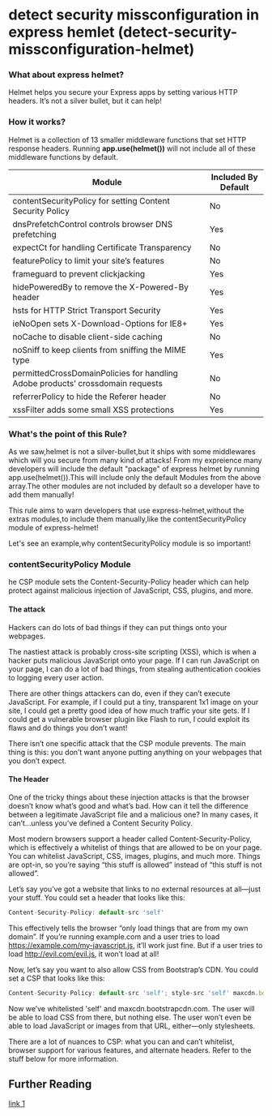 # detect security missconfiguration in express hemlet (detect-security-missconfiguration-helmet)
### What about express helmet?
Helmet helps you secure your Express apps by setting various HTTP headers. It’s not a silver bullet, but it can help!

### How it works?
Helmet is a collection of 13 smaller middleware functions that set HTTP response headers. Running **app.use(helmet())** will not include all of these middleware functions by default.

**Module** | **Included By Default**
---------- | ----------------------
contentSecurityPolicy for setting Content Security Policy | No
dnsPrefetchControl controls browser DNS prefetching | Yes
expectCt for handling Certificate Transparency | No
featurePolicy to limit your site’s features | No
frameguard to prevent clickjacking | Yes
hidePoweredBy to remove the X-Powered-By header | Yes
hsts for HTTP Strict Transport Security	| Yes
ieNoOpen sets X-Download-Options for IE8+ | Yes
noCache to disable client-side caching	| No
noSniff to keep clients from sniffing the MIME type	| Yes
permittedCrossDomainPolicies for handling Adobe products’ crossdomain requests	| No
referrerPolicy to hide the Referer header | No
xssFilter adds some small XSS protections	| Yes

### What's the point of this Rule?
As we saw,helmet is not a silver-bullet,but it ships with some middlewares which will you secure from many kind of attacks! From my expreience many developers will include the default "package" of express helmet by running app.use(helmet()).This will include only the default Modules from the above array.The other modules are not included by default so a developer have to add them manually!

This rule aims to warn developers that use express-helmet,without the extras modules,to include them manually,like the contentSecurityPolicy module of express-helmet!

Let's see an example,why contentSecurityPolicy module is so important!

### contentSecurityPolicy Module
he CSP module sets the Content-Security-Policy header which can help protect against malicious injection of JavaScript, CSS, plugins, and more.

#### The attack
Hackers can do lots of bad things if they can put things onto your webpages.

The nastiest attack is probably cross-site scripting (XSS), which is when a hacker puts malicious JavaScript onto your page. If I can run JavaScript on your page, I can do a lot of bad things, from stealing authentication cookies to logging every user action.

There are other things attackers can do, even if they can’t execute JavaScript. For example, if I could put a tiny, transparent 1x1 image on your site, I could get a pretty good idea of how much traffic your site gets. If I could get a vulnerable browser plugin like Flash to run, I could exploit its flaws and do things you don’t want!

There isn’t one specific attack that the CSP module prevents. The main thing is this: you don’t want anyone putting anything on your webpages that you don’t expect.

#### The Header
One of the tricky things about these injection attacks is that the browser doesn’t know what’s good and what’s bad. How can it tell the difference between a legitimate JavaScript file and a malicious one? In many cases, it can’t…unless you’ve defined a Content Security Policy.

Most modern browsers support a header called Content-Security-Policy, which is effectively a whitelist of things that are allowed to be on your page. You can whitelist JavaScript, CSS, images, plugins, and much more. Things are opt-in, so you’re saying “this stuff is allowed” instead of “this stuff is not allowed”.

Let’s say you’ve got a website that links to no external resources at all—just your stuff. You could set a header that looks like this:

```javascript
Content-Security-Policy: default-src 'self'
```

This effectively tells the browser “only load things that are from my own domain”. If you’re running example.com and a user tries to load https://example.com/my-javascript.js, it’ll work just fine. But if a user tries to load http://evil.com/evil.js, it won’t load at all!

Now, let’s say you want to also allow CSS from Bootstrap’s CDN. You could set a CSP that looks like this:

```javascript
Content-Security-Policy: default-src 'self'; style-src 'self' maxcdn.bootstrapcdn.com
```

Now we’ve whitelisted 'self' and maxcdn.bootstrapcdn.com. The user will be able to load CSS from there, but nothing else. The user won’t even be able to load JavaScript or images from that URL, either—only stylesheets.

There are a lot of nuances to CSP: what you can and can’t whitelist, browser support for various features, and alternate headers. Refer to the stuff below for more information.


## Further Reading
[link 1](https://helmetjs.github.io/docs/)
